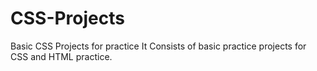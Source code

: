 # CSS-Projects
Basic CSS Projects for practice
It Consists of basic practice projects for CSS and HTML practice.
